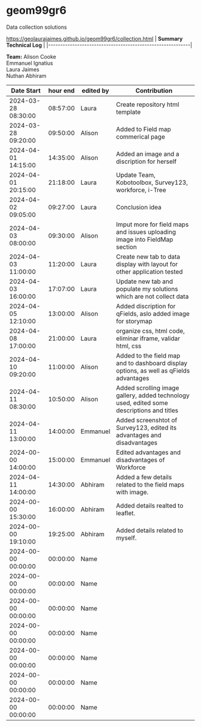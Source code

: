# geom99gr6
Data collection solutions

https://geolaurajaimes.github.io/geom99gr6/collection.html
| **Summary Technical Log**                                 |
|-----------------------------------------------------------|

**Team:** 
Alison Cooke  
Emmanuel Ignatius     
Laura Jaimes  
Nuthan Abhiram    

| **Date Start**        | **hour end**             | **edited by**            | **Contribution**                |  
|-----------------------|--------------------------|--------------------------|---------------------------------|  
| 2024-03-28 08:30:00   | 08:57:00                 | Laura                    | Create repository html template |  
| 2024-03-28 09:20:00   | 09:50:00                 | Alison                   | Added to Field map commerical page |  
| 2024-04-01 14:15:00   | 14:35:00                 | Alison                   | Added an image and a discription for herself |  
| 2024-04-01 20:15:00   | 21:18:00                 | Laura                    | Update Team, Kobotoolbox, Survey123, workforce, i-Tree |  
| 2024-04-02 09:05:00   | 09:27:00                 | Laura                    | Conclusion idea |  
| 2024-04-03 08:00:00   | 09:30:00                 | Alison                   | Imput more for field maps and issues uploading image into FieldMap section |  
| 2024-04-03 11:00:00   | 11:20:00                 | Laura                    | Create new tab to data display with layout for other application tested |
| 2024-04-03 16:00:00   | 17:07:00                 | Laura                    | Update new tab and populate my solutions which are not collect data |  
| 2024-04-05 12:10:00   | 13:00:00                 | Alison                   | Added discription for qFields, aslo added image for storymap |  
| 2024-04-08 17:00:00   | 21:00:00                 | Laura                    | organize css, html code, eliminar iframe, validar html, css |  
| 2024-04-10 09:20:00   | 11:00:00                 | Alison                   |Added to the field map and to dashboard display options, as well as qFields advantages |  
| 2024-04-11 08:30:00  | 10:50:00                 | Alison                   |Added scrolling image gallery, added technology used, edited some descriptions and titles |  
| 2024-04-11 13:00:00   | 14:00:00                 | Emmanuel                 |Added screenshtot of Survey123, edited its advantages and disadvantages |  
| 2024-00-00 14:00:00   | 15:00:00                 | Emmanuel                 |Edited advantages and disadvantages of Workforce |  
| 2024-04-11 14:00:00   | 14:30:00                 | Abhiram                  |Added a few details related to the field maps with image.|  
| 2024-00-00 15:30:00   | 16:00:00                 | Abhiram                  |Added details realted to leaflet. |  
| 2024-00-00 19:10:00   | 19:25:00                 | Abhiram                  |Added details related to myself. |  
| 2024-00-00 00:00:00   | 00:00:00                 | Name                     |                                 |  
| 2024-00-00 00:00:00   | 00:00:00                 | Name                     |                                 |
| 2024-00-00 00:00:00   | 00:00:00                 | Name                     |                                 |  
| 2024-00-00 00:00:00   | 00:00:00                 | Name                     |                                 |  
| 2024-00-00 00:00:00   | 00:00:00                 | Name                     |                                 |  
| 2024-00-00 00:00:00   | 00:00:00                 | Name                     |                                 |  
| 2024-00-00 00:00:00   | 00:00:00                 | Name                     |                                 |  

